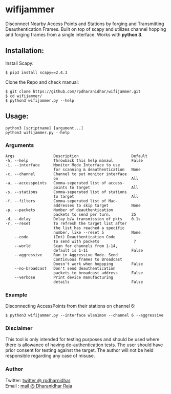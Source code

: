 # wifijammer
Disconnect Nearby Access Points and Stations by forging and Transmitting Deauthentication Frames. Built on top of scapy and utilizes channel hopping and forging frames from a single interface. Works with **python 3**.

## Installation:
Install Scapy: 
```
$ pip3 install scapy==2.4.3
```
Clone the Repo and check manual: 
```
$ git clone https://github.com/rpdharanidhar/wifijammer.git
$ cd wifijammer/
$ python3 wifijammer.py --help
```

## Usage:
```
python3 [scriptname] [argument...]
python3 wifijammer.py --help
```

### Arguments
```
Args                 Description                       Default
-h, --help           Throwback this help manaul        False
-i, --interface      Monitor Mode Interface to use
                     for scanning & deauthentication   None
-c, --channel        Channel to put monitor interface
                     on                                All
-a, --accesspoints   Comma-seperated list of access-
                     points to target                  All
-s, --stations       Comma-seperated list of stations
                     to target                         All
-f, --filters        Comma-seperated list of Mac-
                     addresses to skip target          None
-p, --packets        Number of deauthentication
                     packets to send per turn.         25
-d, --delay          Delay b/w transmission of pkts    0.1s
-r, --reset          To refresh the target list after 
                     the list has reached a specific
                     number, like --reset 5            None
    --code           (Int) Deauthentication Code
                     to send with packets               7
    --world          Scan for channels from 1-14,
                     default is 1-11                   False
    --aggressive     Run in Aggressive Mode. Send 
                     Continuous frames to Broadcast
                     Doesn't work when hoppping        False
    --no-broadcast   Don't send deauthentication 
                     packets to broadcast address      False
    --verbose        Print device manufacturing
                     details                           False
```
### Example
Disconnecting AccessPoints from their stations on channel 6:
```
$ python3 wifijammer.py --interface wlan1mon --channel 6 --aggressive
```

### Disclaimer
This tool is only intended for testing purposes and should be used where there is allowance of having de-authentication tests. The user should have prior consent for testing against the target. The author will not be held responsible regarding any case of misuse. 

### Author
Twitter: <a href="//twitter.com/rpdharanidhar">twitter @ rpdharnidhar</a><br>
Email  : <a href="mailto: rpdharanidhar@gmail.com">mail @ Dharanidhar Raja</a>
